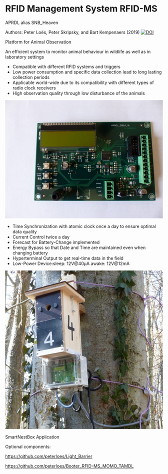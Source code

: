 ﻿# RFID Management System RFID-MS
APRDL alias SNB_Heaven

Authors: Peter Loës, Peter Skripsky, and Bart Kempenaers (2019) [![DOI](https://zenodo.org/badge/210345432.svg)](https://zenodo.org/badge/latestdoi/210345432)

Platform for Animal Observation 

An efficient system to monitor animal behaviour in wildlife
as well as in laboratory settings

-	Compatible with different RFID systems and triggers
-	Low power consumption and specific data collection lead to long lasting collection periods
-	Applicable world-wide due to its compatibility with different types of radio clock receivers 
-	High observation quality through low disturbance of the animals

![My image](https://github.com/peterloes/RFID-MS/blob/master/Getting_Started_Tutorial/2_Electronic_board.jpg)

- Time Synchronization with atomic clock once a day to ensure optimal data quality
- Current Control twice a day
- Forecast for Battery-Change implemented
- Energy Bypass so that Date and Time are maintained even when changing battery
- Hyperterminal Output to get real-time data in the field
- Low-Power Device:sleep: 12V@40µA awake: 12V@12mA


![My image](https://github.com/peterloes/RFID-MS/blob/master/Getting_Started_Tutorial/1_SNB.JPG)

SmartNestBox Application

Optional components:

https://github.com/peterloes/Light_Barrier

https://github.com/peterloes/Booter_RFID-MS_MOMO_TAMDL
